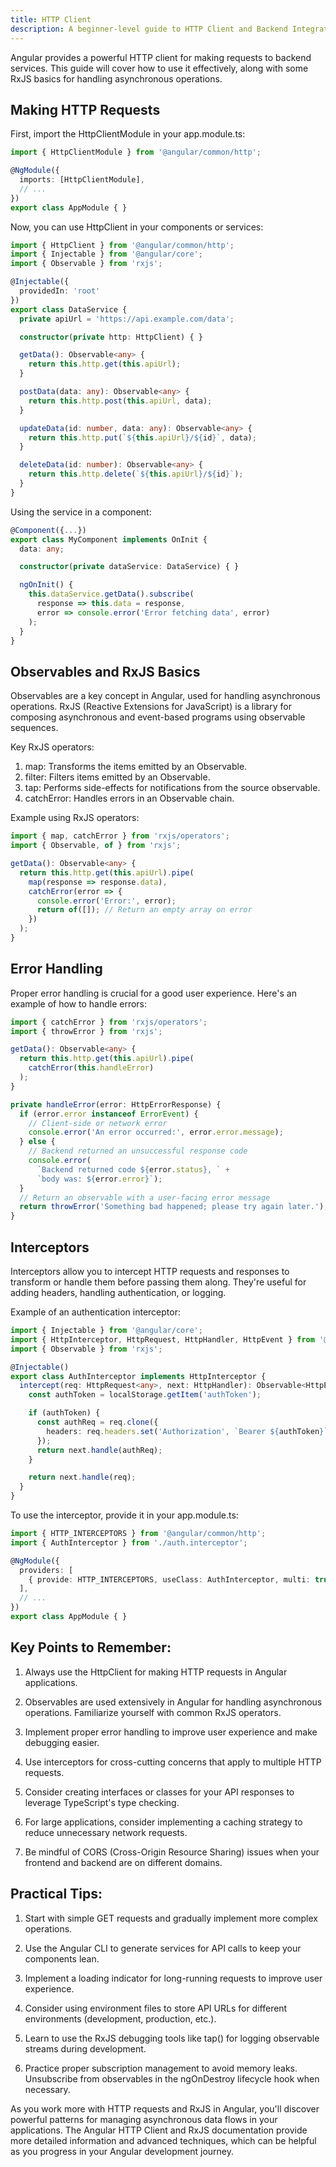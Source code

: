 ```yaml
---
title: HTTP Client
description: A beginner-level guide to HTTP Client and Backend Integration in Angular
---
```


Angular provides a powerful HTTP client for making requests to backend services. This guide will cover how to use it effectively, along with some RxJS basics for handling asynchronous operations.

## Making HTTP Requests

First, import the HttpClientModule in your app.module.ts:

```typescript
import { HttpClientModule } from '@angular/common/http';

@NgModule({
  imports: [HttpClientModule],
  // ...
})
export class AppModule { }
```

Now, you can use HttpClient in your components or services:

```typescript
import { HttpClient } from '@angular/common/http';
import { Injectable } from '@angular/core';
import { Observable } from 'rxjs';

@Injectable({
  providedIn: 'root'
})
export class DataService {
  private apiUrl = 'https://api.example.com/data';

  constructor(private http: HttpClient) { }

  getData(): Observable<any> {
    return this.http.get(this.apiUrl);
  }

  postData(data: any): Observable<any> {
    return this.http.post(this.apiUrl, data);
  }

  updateData(id: number, data: any): Observable<any> {
    return this.http.put(`${this.apiUrl}/${id}`, data);
  }

  deleteData(id: number): Observable<any> {
    return this.http.delete(`${this.apiUrl}/${id}`);
  }
}
```

Using the service in a component:

```typescript
@Component({...})
export class MyComponent implements OnInit {
  data: any;

  constructor(private dataService: DataService) { }

  ngOnInit() {
    this.dataService.getData().subscribe(
      response => this.data = response,
      error => console.error('Error fetching data', error)
    );
  }
}
```

## Observables and RxJS Basics

Observables are a key concept in Angular, used for handling asynchronous operations. RxJS (Reactive Extensions for JavaScript) is a library for composing asynchronous and event-based programs using observable sequences.

Key RxJS operators:

1. map: Transforms the items emitted by an Observable.
2. filter: Filters items emitted by an Observable.
3. tap: Performs side-effects for notifications from the source observable.
4. catchError: Handles errors in an Observable chain.

Example using RxJS operators:

```typescript
import { map, catchError } from 'rxjs/operators';
import { Observable, of } from 'rxjs';

getData(): Observable<any> {
  return this.http.get(this.apiUrl).pipe(
    map(response => response.data),
    catchError(error => {
      console.error('Error:', error);
      return of([]); // Return an empty array on error
    })
  );
}
```

## Error Handling

Proper error handling is crucial for a good user experience. Here's an example of how to handle errors:

```typescript
import { catchError } from 'rxjs/operators';
import { throwError } from 'rxjs';

getData(): Observable<any> {
  return this.http.get(this.apiUrl).pipe(
    catchError(this.handleError)
  );
}

private handleError(error: HttpErrorResponse) {
  if (error.error instanceof ErrorEvent) {
    // Client-side or network error
    console.error('An error occurred:', error.error.message);
  } else {
    // Backend returned an unsuccessful response code
    console.error(
      `Backend returned code ${error.status}, ` +
      `body was: ${error.error}`);
  }
  // Return an observable with a user-facing error message
  return throwError('Something bad happened; please try again later.');
}
```

## Interceptors

Interceptors allow you to intercept HTTP requests and responses to transform or handle them before passing them along. They're useful for adding headers, handling authentication, or logging.

Example of an authentication interceptor:

```typescript
import { Injectable } from '@angular/core';
import { HttpInterceptor, HttpRequest, HttpHandler, HttpEvent } from '@angular/common/http';
import { Observable } from 'rxjs';

@Injectable()
export class AuthInterceptor implements HttpInterceptor {
  intercept(req: HttpRequest<any>, next: HttpHandler): Observable<HttpEvent<any>> {
    const authToken = localStorage.getItem('authToken');

    if (authToken) {
      const authReq = req.clone({
        headers: req.headers.set('Authorization', `Bearer ${authToken}`)
      });
      return next.handle(authReq);
    }

    return next.handle(req);
  }
}
```

To use the interceptor, provide it in your app.module.ts:

```typescript
import { HTTP_INTERCEPTORS } from '@angular/common/http';
import { AuthInterceptor } from './auth.interceptor';

@NgModule({
  providers: [
    { provide: HTTP_INTERCEPTORS, useClass: AuthInterceptor, multi: true }
  ],
  // ...
})
export class AppModule { }
```

## Key Points to Remember:

1. Always use the HttpClient for making HTTP requests in Angular applications.

2. Observables are used extensively in Angular for handling asynchronous operations. Familiarize yourself with common RxJS operators.

3. Implement proper error handling to improve user experience and make debugging easier.

4. Use interceptors for cross-cutting concerns that apply to multiple HTTP requests.

5. Consider creating interfaces or classes for your API responses to leverage TypeScript's type checking.

6. For large applications, consider implementing a caching strategy to reduce unnecessary network requests.

7. Be mindful of CORS (Cross-Origin Resource Sharing) issues when your frontend and backend are on different domains.

## Practical Tips:

1. Start with simple GET requests and gradually implement more complex operations.

2. Use the Angular CLI to generate services for API calls to keep your components lean.

3. Implement a loading indicator for long-running requests to improve user experience.

4. Consider using environment files to store API URLs for different environments (development, production, etc.).

5. Learn to use the RxJS debugging tools like tap() for logging observable streams during development.

6. Practice proper subscription management to avoid memory leaks. Unsubscribe from observables in the ngOnDestroy lifecycle hook when necessary.

As you work more with HTTP requests and RxJS in Angular, you'll discover powerful patterns for managing asynchronous data flows in your applications. The Angular HTTP Client and RxJS documentation provide more detailed information and advanced techniques, which can be helpful as you progress in your Angular development journey.